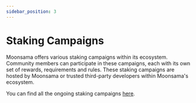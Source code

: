 ```yaml
---
sidebar_position: 3
---
```


# Staking Campaigns

Moonsama offers various staking campaigns within its ecosystem. Community members can participate in these campaigns, each with its own set of rewards, requirements and rules. These staking campaigns are hosted by Moonsama or trusted third-party developers within Moonsama's ecosystem.

You can find all the ongoing staking campaigns [here](https://portal.moonsama.com/staking-campaigns).
